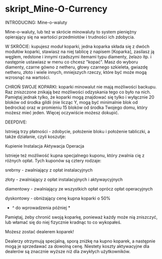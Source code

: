 # skript_Mine-O-Currency

INTRODUCING: Mine-o-waluty

Mine-o-waluty, lub też w skrócie minowaluty to system pieniężny opierający się na wartości przedmiotów i trudności ich zdobycia.

W SKRÓCIE: kupujesz moduł koparki, jedna koparka składa się z dwóch modułów koparki, stawiasz na niej tablicę z napisem [Koparka], zasilasz ją węglem, redstone i innymi rzadszymi itemami typu diamenty, żelazo itp. i następnie ustawiasz w menu co chcesz "kopać". Masz do wyboru diamenty, czarne gówno z netheru, głowy czarnego szkieleta, gwiazdę netheru, złoto i wiele innych, mniejszych rzeczy, które być może mogą wzrosnąć na wartości.

CHROŃ SWOJE KOPARKI: koparki minowalut nie mają możliwości backupu. Raz zniszczone znikają bez możliwości odzyskania tego co było na nich. Pamiętaj jednak tylko, że koparki mogą znajdować się tylko i wyłącznie 20 bloków od środka gildii (nie licząc Y, mogą być minimalnie blok od bedrocka) oraz w promieniu 15 bloków od środka Twojego domu, który możesz mieć jeden. Więcej oczywiście możesz dokupić.

DEEPDIVE:

Istnieją trzy płatności - zdobycie, położenie bloku i położenie tabliczki, a także działanie, czyli koszutje:

Kupienie
Instalacja
Aktywacja
Operacja

Istnieje też możliwość kupna specjalnego kuponu, który zwalnia cię z różnych opłat. Tych kuponów są cztery rodzaje:

srebrny - zwalniający z opłat instalacyjnych

złoty - zwalniający z opłat instalacyjnych i aktywaycyjnych

diamentowy - zwalniający ze wszystkich opłat oprócz opłat operacyjnych

dyskontowy - obniżający cenę kupna koparki o 50%

* ^ do wprowadzenia później *

Pamiętaj, żeby chronić swoją koparkę, ponieważ każdy może nią zniszczyć, lub włamać się do niej fizycznie kradnąc to co wykopałeś.

Możesz zostać dealerem koparek!

Dealerzy otrzymują specjalną, sporą zniżkę na kupno koparek, a następnie mogą je sprzedawać za dowolną cenę. Niestety koszty aktywacyjne dla dealerów są znacznie wyższe niż dla zwykłych użytkowników.
